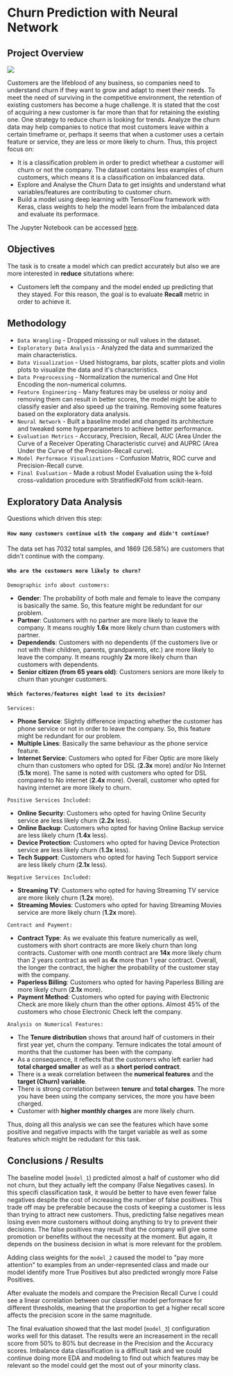 # Churn Prediction with Neural Network

## Project Overview
![](https://atrium.ai/wp-content/uploads/2021/07/What-stops-customer-churn-Having-a-centralized-data-hub-does-and-heres-why.jpeg)

Customers are the lifeblood of any business, so companies need to understand churn if they want to grow and adapt to meet their needs. To meet the need of surviving in the competitive environment, the retention of existing customers has become a huge challenge. It is stated that the cost of acquiring a new customer is far more than that for retaining the existing one. One strategy to reduce churn is looking for trends. Analyze the churn data may help companies to notice that most customers leave within a certain timeframe or, perhaps it seems that when a customer uses a certain feature or service, they are less or more likely to churn. Thus, this project focus on:
- It is a classification problem in order to predict whethear a customer will churn or not the company. The dataset contains less examples of churn customers, which means it is a classification on imbalanced data.
- Explore and Analyse the Churn Data to get insights and understand what variables/features are contributing to customer churn.
- Build a model using deep learning with TensorFlow framework with Keras, class weights to help the model learn from the imbalanced data and evaluate its performace.

The Jupyter Notebook can be accessed [here](https://github.com/ThiPauli/Churn_Predicition/blob/main/Churn_Prediction_with_Neural_Network.ipynb).

## Objectives
The task is to create a model which can predict accurately but also we are more interested in **reduce** situtations where:
- Customers left the company and the model ended up predicting that they stayed. For this reason, the goal is to evaluate **Recall** metric in order to achieve it.

## Methodology
- `Data Wrangling` - Dropped misssing or null values in the dataset.
- `Exploratory Data Analysis` - Analyzed the data and summarized the main characteristics.
- `Data Visualization` - Used histograms, bar plots, scatter plots and violin plots to visualize the data and it's characteristics.
- `Data Preprocessing` - Normalization the numerical and One Hot Encoding the non-numerical columns.
- `Feature Engineering` - Many features may be useless or noisy and removing them can result in better scores, the model might be able to classify easier and also speed up the training. Removing some features based on the exploratory data analysis.
- `Neural Network` - Built a baseline model and changed its architecture and tweaked some hyperparameters to achieve better performance.
- `Evaluation Metrics` - Accuracy, Precision, Recall, AUC (Area Under the Curve of a Receiver Operating Characteristic curve) and AUPRC (Area Under the Curve of the Precision-Recall curve).
- `Model Performace Visualizations` - Confusion Matrix, ROC curve and Precision-Recall curve.
- `Final Evaluation` - Made a robust Model Evaluation using the k-fold cross-validation procedure with StratifiedKFold from scikit-learn.
 
## Exploratory Data Analysis
Questions which driven this step:

#### `How many customers continue with the company and didn't continue?`
The data set has 7032 total samples, and 1869 (26.58%) are customers that didn't continue with the company.

#### `Who are the customers more likely to churn?`
`Demographic info about customers:`
- **Gender**: The probability of both male and female to leave the company is basically the same. So, this feature might be redundant for our problem.
- **Partner**: Customers with no partner are more likely to leave the company. It means roughly **1.6x** more likely churn than customers with partner.
- **Dependends**: Customers with no dependents (if the customers live or not with their children, parents, grandparents, etc.) are more likely to leave the company. It means roughly **2x** more likely churn than customers with dependents.
- **Senior citizen (from 65 years old)**: Customers seniors are more likely to churn than younger customers.

#### `Which factores/features might lead to its decision?`
`Services:`
- **Phone Service**: Slightly difference impacting whether the customer has phone service or not in order to leave the company. So, this feature might be redundant for our problem.
- **Multiple Lines**: Basically the same behaviour as the phone service feature.
- **Internet Service**: Customers who opted for Fiber Optic are more likely churn than customers who opted for DSL (**2.3x** more) and/or No Internet (**5.1x** more). The same is noted with customers who opted for DSL compared to No internet (**2.4x** more). Overall, customer who opted for having internet are more likely to churn.

`Positive Services Included:`
- **Online Security**: Customers who opted for having Online Security service are less likely churn (**2.2x** less).
- **Online Backup**: Customers who opted for having Online Backup service are less likely churn (**1.4x** less).
- **Device Protection**: Customers who opted for having Device Protection service are less likely churn (**1.3x** less).
- **Tech Support**: Customers who opted for having Tech Support service are less likely churn (**2.1x** less).

`Negative Services Included:`
- **Streaming TV**: Customers who opted for having Streaming TV service are more likely churn (**1.2x** more).
- **Streaming Movies**: Customers who opted for having Streaming Movies service are more likely churn (**1.2x** more).

`Contract and Payment:`
- **Contract Type**: As we evaluate this feature numerically as well, customers with short contracts are more likely churn than long contracts. Customer with one month contract are **14x** more likely churn than 2 years contract as well as **4x** more than 1 year contract. Overall, the longer the contract, the higher the probability of the customer stay with the company.
- **Paperless Billing**: Customers who opted for having Paperless Billing are more likely churn (**2.1x** more).
- **Payment Method**: Customers who opted for paying with Electronic Check are more likely churn than the other options. Almost 45% of the customers who chose Electronic Check left the company.

`Analysis on Numerical Features:`
- The **Tenure distribution** shows that around half of customers in their first year yet, churn the company. Ternure indicates the total amount of months that the customer has been with the company.
- As a consequence, it reflects that the customers who left earlier had **total charged smaller** as well as a **short period contract**.
- There is a weak correlation between the **numerical features** and the **target (Churn) variable**. 
- There is strong correlation between **tenure** and **total charges**. The more you have been using the company services, the more you have been charged.
- Customer with **higher monthly charges** are more likely churn.

Thus, doing all this analysis we can see the features which have some positive and negative impacts with the target variable as well as some features which might be redudant for this task.

## Conclusions / Results
The baseline model (`model_1`) predicted almost a half of customer who did not churn, but they actually left the company (False Negatives cases). In this specifi classification task, it would be better to have even fewer false negatives despite the cost of increasing the number of false positives. This trade off may be preferable because the costs of keeping a customer is less than trying to attract new customers. Thus, predicting false negatives mean losing even more customers without doing anything to try to prevent their decisions. The false positives may result that the company will give some promotion or benefits without the necessity at the moment. But again, it depends on the business decision in what is more relevant for the problem.

Adding class weights for the `model_2` caused the model to "pay more attention" to examples from an under-represented class and made our model identify more True Positives but also predicted wrongly more False Positives.

After evaluate the models and compare the Precision Recall Curve I could see a linear correlation between our classifier model performace for different thresholds, meaning that the proportion to get a higher recall score affects the precision score in the same magnitude.

The final evaluation showed that the last model (`model_3`) configuration works well for this dataset. The results were an increasement in the recall score from 50% to 80% but decrease in the Precision and the Accuracy scores. Imbalance data classification is a difficult task and we could continue doing more EDA and modeling to find out which features may be relevant so the model could get the most out of your minority class.
